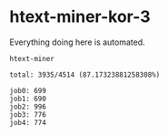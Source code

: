 # htext-miner-kor-3

Everything doing here is automated.

```
htext-miner

total: 3935/4514 (87.17323881258308%)

job0: 699
job1: 690
job2: 996
job3: 776
job4: 774
```